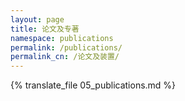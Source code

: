 ```yaml
---
layout: page
title: 论文及专著
namespace: publications
permalink: /publications/
permalink_cn: /论文及装置/
---
```


{% translate_file 05_publications.md %}